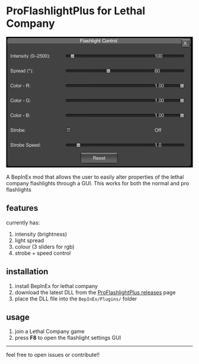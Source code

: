 # ProFlashlightPlus for Lethal Company

![img1](ProFlashlightPlus/imgs/pic%20(1).jpg)

A BepInEx mod that allows the user to easily alter properties of the lethal company flashlights through a GUI.
This works for both the normal and pro flashlights
## features
currently has:
1. intensity (brightness)
2. light spread
3. colour (3 sliders for rgb)
4. strobe + speed control

## installation

1. install BepInEx for lethal company
2. download the latest DLL from the [ProFlashlightPlus releases](https://github.com/vegemike/ProFlashlightPlus/releases/latest) page
3. place the DLL file into the `BepInEx/Plugins/` folder

## usage

1. join a Lethal Company game
2. press **F8** to open the flashlight settings GUI

---

feel free to open issues or contribute!!
